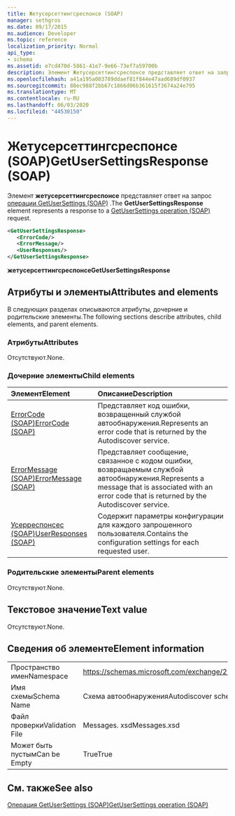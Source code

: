 ```yaml
---
title: Жетусерсеттингсреспонсе (SOAP)
manager: sethgros
ms.date: 09/17/2015
ms.audience: Developer
ms.topic: reference
localization_priority: Normal
api_type:
- schema
ms.assetid: e7cd470d-5861-41e7-9e66-73ef7a59700b
description: Элемент Жетусерсеттингсреспонсе представляет ответ на запрос операции GetUserSettings (SOAP).
ms.openlocfilehash: a41a195a003789ddaef81f844e47aad689df0937
ms.sourcegitcommit: 88ec988f2bb67c1866d06b361615f3674a24e795
ms.translationtype: MT
ms.contentlocale: ru-RU
ms.lasthandoff: 06/03/2020
ms.locfileid: "44530150"
---
```

# <a name="getusersettingsresponse-soap"></a><span data-ttu-id="23e53-103">Жетусерсеттингсреспонсе (SOAP)</span><span class="sxs-lookup"><span data-stu-id="23e53-103">GetUserSettingsResponse (SOAP)</span></span>

<span data-ttu-id="23e53-104">Элемент **жетусерсеттингсреспонсе** представляет ответ на запрос [операции GetUserSettings (SOAP)](getusersettings-operation-soap.md) .</span><span class="sxs-lookup"><span data-stu-id="23e53-104">The **GetUserSettingsResponse** element represents a response to a [GetUserSettings operation (SOAP)](getusersettings-operation-soap.md) request.</span></span> 
  
```XML
<GetUserSettingsResponse>
   <ErrorCode/>
   <ErrorMessage/>
   <UserResponses/>
</GetUserSettingsResponse>
```

 <span data-ttu-id="23e53-105">**жетусерсеттингсреспонсе**</span><span class="sxs-lookup"><span data-stu-id="23e53-105">**GetUserSettingsResponse**</span></span>
## <a name="attributes-and-elements"></a><span data-ttu-id="23e53-106">Атрибуты и элементы</span><span class="sxs-lookup"><span data-stu-id="23e53-106">Attributes and elements</span></span>

<span data-ttu-id="23e53-107">В следующих разделах описываются атрибуты, дочерние и родительские элементы.</span><span class="sxs-lookup"><span data-stu-id="23e53-107">The following sections describe attributes, child elements, and parent elements.</span></span>
  
### <a name="attributes"></a><span data-ttu-id="23e53-108">Атрибуты</span><span class="sxs-lookup"><span data-stu-id="23e53-108">Attributes</span></span>

<span data-ttu-id="23e53-109">Отсутствуют.</span><span class="sxs-lookup"><span data-stu-id="23e53-109">None.</span></span>
  
### <a name="child-elements"></a><span data-ttu-id="23e53-110">Дочерние элементы</span><span class="sxs-lookup"><span data-stu-id="23e53-110">Child elements</span></span>

|<span data-ttu-id="23e53-111">**Элемент**</span><span class="sxs-lookup"><span data-stu-id="23e53-111">**Element**</span></span>|<span data-ttu-id="23e53-112">**Описание**</span><span class="sxs-lookup"><span data-stu-id="23e53-112">**Description**</span></span>|
|:-----|:-----|
|[<span data-ttu-id="23e53-113">ErrorCode (SOAP)</span><span class="sxs-lookup"><span data-stu-id="23e53-113">ErrorCode (SOAP)</span></span>](errorcode-soap.md) <br/> |<span data-ttu-id="23e53-114">Представляет код ошибки, возвращенный службой автообнаружения.</span><span class="sxs-lookup"><span data-stu-id="23e53-114">Represents an error code that is returned by the Autodiscover service.</span></span>  <br/> |
|[<span data-ttu-id="23e53-115">ErrorMessage (SOAP)</span><span class="sxs-lookup"><span data-stu-id="23e53-115">ErrorMessage (SOAP)</span></span>](errormessage-soap.md) <br/> |<span data-ttu-id="23e53-116">Представляет сообщение, связанное с кодом ошибки, возвращаемым службой автообнаружения.</span><span class="sxs-lookup"><span data-stu-id="23e53-116">Represents a message that is associated with an error code that is returned by the Autodiscover service.</span></span>  <br/> |
|[<span data-ttu-id="23e53-117">Усерреспонсес (SOAP)</span><span class="sxs-lookup"><span data-stu-id="23e53-117">UserResponses (SOAP)</span></span>](userresponses-soap.md) <br/> |<span data-ttu-id="23e53-118">Содержит параметры конфигурации для каждого запрошенного пользователя.</span><span class="sxs-lookup"><span data-stu-id="23e53-118">Contains the configuration settings for each requested user.</span></span>  <br/> |
   
### <a name="parent-elements"></a><span data-ttu-id="23e53-119">Родительские элементы</span><span class="sxs-lookup"><span data-stu-id="23e53-119">Parent elements</span></span>

<span data-ttu-id="23e53-120">Отсутствуют.</span><span class="sxs-lookup"><span data-stu-id="23e53-120">None.</span></span>
  
## <a name="text-value"></a><span data-ttu-id="23e53-121">Текстовое значение</span><span class="sxs-lookup"><span data-stu-id="23e53-121">Text value</span></span>

<span data-ttu-id="23e53-122">Отсутствуют.</span><span class="sxs-lookup"><span data-stu-id="23e53-122">None.</span></span>
  
## <a name="element-information"></a><span data-ttu-id="23e53-123">Сведения об элементе</span><span class="sxs-lookup"><span data-stu-id="23e53-123">Element information</span></span>

|||
|:-----|:-----|
|<span data-ttu-id="23e53-124">Пространство имен</span><span class="sxs-lookup"><span data-stu-id="23e53-124">Namespace</span></span>  <br/> |https://schemas.microsoft.com/exchange/2010/Autodiscover  <br/> |
|<span data-ttu-id="23e53-125">Имя схемы</span><span class="sxs-lookup"><span data-stu-id="23e53-125">Schema Name</span></span>  <br/> |<span data-ttu-id="23e53-126">Схема автообнаружения</span><span class="sxs-lookup"><span data-stu-id="23e53-126">Autodiscover schema</span></span>  <br/> |
|<span data-ttu-id="23e53-127">Файл проверки</span><span class="sxs-lookup"><span data-stu-id="23e53-127">Validation File</span></span>  <br/> |<span data-ttu-id="23e53-128">Messages. xsd</span><span class="sxs-lookup"><span data-stu-id="23e53-128">Messages.xsd</span></span>  <br/> |
|<span data-ttu-id="23e53-129">Может быть пустым</span><span class="sxs-lookup"><span data-stu-id="23e53-129">Can be Empty</span></span>  <br/> |<span data-ttu-id="23e53-130">True</span><span class="sxs-lookup"><span data-stu-id="23e53-130">True</span></span>  <br/> |
   
## <a name="see-also"></a><span data-ttu-id="23e53-131">См. также</span><span class="sxs-lookup"><span data-stu-id="23e53-131">See also</span></span>



[<span data-ttu-id="23e53-132">Операция GetUserSettings (SOAP)</span><span class="sxs-lookup"><span data-stu-id="23e53-132">GetUserSettings operation (SOAP)</span></span>](getusersettings-operation-soap.md)

